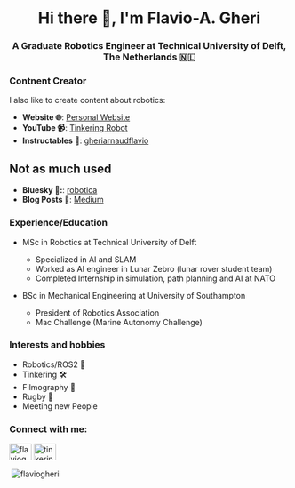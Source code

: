 <!--
**flaviogheri/flaviogheri** is a ✨ _special_ ✨ repository because its `README.md` (this file) appears on your GitHub profile.

Here are some ideas to get you started:

- 🔭 I’m currently working on ...
- 🌱 I’m currently learning ...
- 👯 I’m looking to collaborate on ...
- 🤔 I’m looking for help with ...
- 💬 Ask me about ...
- 📫 How to reach me: ...
- 😄 Pronouns: ...
- ⚡ Fun fact: ...
-->

<h1 align="center">Hi there 👋, I'm Flavio-A. Gheri</h1>
<h3 align="center">A Graduate Robotics Engineer at Technical University of Delft, The Netherlands 🇳🇱</h3>


### Contnent Creator
I also like to create content about robotics:
* **Website 🌐**: [Personal Website](https://flaviogheri.github.io/)
* **YouTube 📹**: [Tinkering Robot](https://youtube.com/@tinkeringrobot)
* **Instructables 🤖**: [gheriarnaudflavio](https://www.instructables.com/member/gheriarnaudflavio)

## Not as much used
* **Bluesky 🦋:**: [robotica](https://bsky.app/profile/robotica.bsky.social)
* **Blog Posts 📄**: [Medium](https://medium.com/@gheriarnaudflavio)

### Experience/Education 
* MSc in Robotics at Technical University of Delft
  * Specialized in AI and SLAM
  * Worked as AI engineer in Lunar Zebro (lunar rover student team)
  * Completed Internship in simulation, path planning and AI at NATO
  
* BSc in Mechanical Engineering at University of Southampton
  * President of Robotics Association
  * Mac Challenge (Marine Autonomy Challenge)

### Interests and hobbies
- Robotics/ROS2 🤖
- Tinkering 🛠️
- Filmography 🎥
- Rugby 🏉
- Meeting new People

<h3 align="left">Connect with me:</h3>
<p align="left">
<a href="https://linkedin.com/in/flaviogheri" target="blank"><img align="center" src="https://raw.githubusercontent.com/rahuldkjain/github-profile-readme-generator/master/src/images/icons/Social/linked-in-alt.svg" alt="flaviogheri" height="30" width="40" /></a>
<a href="https://www.youtube.com/c/tinkeringrobot" target="blank"><img align="center" src="https://raw.githubusercontent.com/rahuldkjain/github-profile-readme-generator/master/src/images/icons/Social/youtube.svg" alt="tinkeringrobot" height="30" width="40" /></a>
</p>

<p>&nbsp;<img align="center" src="https://github-readme-stats.vercel.app/api?username=flaviogheri&show_icons=true&locale=en" alt="flaviogheri" /></p>
